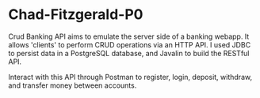 # Chad-Fitzgerald-P0

Crud Banking API aims to emulate the server side of a banking webapp. It allows 'clients' to perform CRUD operations via an HTTP API. I used JDBC to persist data in a PostgreSQL database, and Javalin to build the RESTful API. 

Interact with this API through Postman to register, login, deposit, withdraw, and transfer money between accounts.
